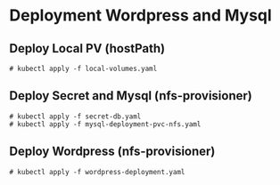 # Deployment Wordpress and Mysql

## Deploy Local PV (hostPath)
```
# kubectl apply -f local-volumes.yaml
```

## Deploy Secret and Mysql (nfs-provisioner)
```
# kubectl apply -f secret-db.yaml
# kubectl apply -f mysql-deployment-pvc-nfs.yaml
```

## Deploy Wordpress (nfs-provisioner)
```
# kubectl apply -f wordpress-deployment.yaml
```
